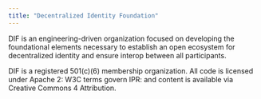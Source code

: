```yaml
---
title: "Decentralized Identity Foundation"
---
```


DIF is an engineering-driven organization focused on developing the foundational elements necessary to establish an open ecosystem for decentralized identity and ensure interop between all participants.

DIF is a registered 501(c)(6) membership organization. All code is licensed under Apache 2: W3C terms govern IPR: and content is available via Creative Commons 4 Attribution.

